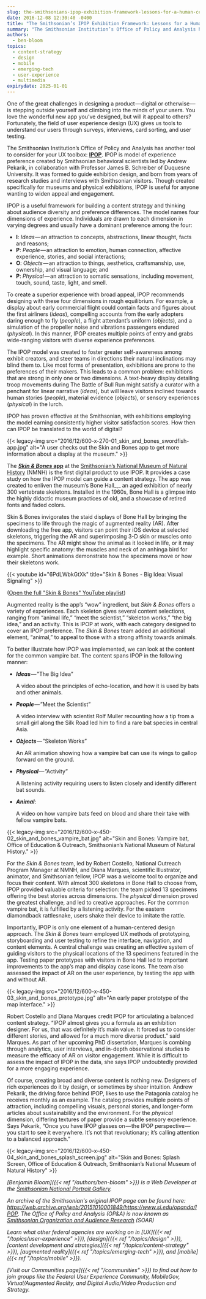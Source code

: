 ```yaml
---
slug: the-smithsonians-ipop-exhibition-framework-lessons-for-a-human-centered-content-approach
date: 2016-12-08 12:30:40 -0400
title: "The Smithsonian’s IPOP Exhibition Framework: Lessons for a Human-Centered Content Approach"
summary: "The Smithsonian Institution’s Office of Policy and Analysis has another tool to consider for your UX toolbox: IPOP. Though created specifically for museums and physical exhibitions, IPOP is useful for anyone wanting to widen appeal and engagement."
authors:
  - ben-bloom
topics:
  - content-strategy
  - design
  - mobile
  - emerging-tech
  - user-experience
  - multimedia
expirydate: 2025-01-01
---
```


One of the great challenges in designing a product — digital or otherwise — is stepping outside yourself and climbing into the minds of your users. You love the wonderful new app you’ve designed, but will it appeal to others? Fortunately, the field of user experience design (UX) gives us tools to understand our users through surveys, interviews, card sorting, and user testing.

The Smithsonian Institution’s Office of Policy and Analysis has another tool to consider for your UX toolbox: [**IPOP**](https://invention.si.edu/sporting-invention-applying-ipop-framework). IPOP is model of experience preference created by Smithsonian behavioral scientists led by Andrew Pekarik, in collaboration with Professor James B. Schreiber of Duquesne University. It was formed to guide exhibition design, and born from years of research studies and interviews with Smithsonian visitors. Though created specifically for museums and physical exhibitions, IPOP is useful for anyone wanting to widen appeal and engagement.

IPOP is a useful framework for building a content strategy and thinking about audience diversity and preference differences. The model names four dimensions of experience. Individuals are drawn to each dimension in varying degrees and usually have a dominant preference among the four:

  * **I**: _Ideas_ — an attraction to concepts, abstractions, linear thought, facts and reasons;
  * **P**: _People_ — an attraction to emotion, human connection, affective experience, stories, and social interactions;
  * **O**: _Objects_ — an attraction to things, aesthetics, craftsmanship, use, ownership, and visual language; and
  * **P**: _Physical_ — an attraction to somatic sensations, including movement, touch, sound, taste, light, and smell.

To create a superior experience with broad appeal, IPOP recommends designing with these four dimensions in rough equilibrium. For example, a display about early commercial flight could contain facts and figures about the first airliners (_ideas_), compelling accounts from the early adopters daring enough to fly (_people_), a flight attendant’s uniform (_objects_), and a simulation of the propeller noise and vibrations passengers endured (_physical_). In this manner, IPOP creates multiple points of entry and grabs wide-ranging visitors with diverse experience preferences.

The IPOP model was created to foster greater self-awareness among exhibit creators, and steer teams in directions their natural inclinations may blind them to. Like most forms of presentation, exhibitions are prone to the preferences of their makers. This leads to a common problem: exhibitions that are strong in only one or two dimensions. A text-heavy display detailing troop movements during The Battle of Bull Run might satisfy a curator with a penchant for linear narrative (_ideas_), but will leave visitors inclined towards human stories (_people_), material evidence (_objects_), or sensory experiences (_physical_) in the lurch.

IPOP has proven effective at the Smithsonian, with exhibitions employing the model earning consistently higher visitor satisfaction scores. How then can IPOP be translated to the world of digital?

{{< legacy-img src="2016/12/600-x-270-01_skin_and_bones_swordfish-app.jpg" alt="A user checks out the Skin and Bones app to get more information about a display at the museum." >}}

The [**_Skin & Bones_ app**](http://naturalhistory.si.edu/exhibits/bone-hall/) at the [Smithsonian’s National Museum of Natural History](https://naturalhistory.si.edu/) (NMNH) is the first digital product to use IPOP. It provides a case study on how the IPOP model can guide a content strategy. The app was created to enliven the museum’s Bone Hall_,_ an aged exhibition of nearly 300 vertebrate skeletons. Installed in the 1960s, Bone Hall is a glimpse into the highly didactic museum practices of old, and a showcase of retired fonts and faded colors.

Skin & Bones invigorates the staid displays of Bone Hall by bringing the specimens to life through the magic of augmented reality (AR). After downloading the free app, visitors can point their iOS device at selected skeletons, triggering the AR and superimposing 3-D skin or muscles onto the specimens. The AR might show the animal as it looked in life, or it may highlight specific anatomy: the muscles and neck of an anhinga bird for example. Short animations demonstrate how the specimens move or how their skeletons work.

{{< youtube id="6PdLWbkGtXk" title="Skin & Bones - Big Idea: Visual Signaling" >}}

([Open the full "Skin & Bones" YouTube playlist](https://www.youtube.com/watch?v=7agVb4IG16M&list=PLEeEhvh0_llMMi2Oerg-MUBoFhuYYukG7))

Augmented reality is the app’s “wow” ingredient, but _Skin & Bones_ offers a variety of experiences. Each skeleton gives several content selections, ranging from “animal life,” “meet the scientist,” “skeleton works,” “the big idea,” and an activity. This is IPOP at work, with each category designed to cover an IPOP preference. The _Skin & Bones_ team added an additional element, “animal,” to appeal to those with a strong affinity towards animals.

To better illustrate how IPOP was implemented, we can look at the content for the common vampire bat. The content spans IPOP in the following manner:

  * **_Ideas_** — ”The Big Idea”
  
    A video about the principles of echo-location, and how it is used by bats and other animals.
  * **_People_** — ”Meet the Scientist”
  
    A video interview with scientist Rolf Muller recounting how a tip from a small girl along the Silk Road led him to find a rare bat species in central Asia.
  * **_Objects_** — ”Skeleton Works”
  
    An AR animation showing how a vampire bat can use its wings to gallop forward on the ground.
  * **_Physical_** — ”Activity”
  
    A listening activity requiring users to listen closely and identify different bat sounds.
  * **_Animal_**:
  
    A video on how vampire bats feed on blood and share their take with fellow vampire bats.

{{< legacy-img src="2016/12/600-x-450-02_skin_and_bones_vampire_bat.jpg" alt="Skin and Bones: Vampire bat, Office of Education & Outreach, Smithsonian’s National Museum of Natural History." >}}

For the _Skin & Bones_ team, led by Robert Costello, National Outreach Program Manager at NMNH, and Diana Marques, scientific Illustrator, animator, and Smithsonian fellow, IPOP was a welcome tool to organize and focus their content. With almost 300 skeletons in Bone Hall to choose from, IPOP provided valuable criteria for selection: the team picked 13 specimens offering the best stories across dimensions. The _physical_ dimension proved the greatest challenge, and led to creative approaches. For the common vampire bat, it is fulfilled by a listening activity. For the eastern diamondback rattlesnake, users shake their device to imitate the rattle.

Importantly, IPOP is only one element of a human-centered design approach. The _Skin & Bones_ team employed UX methods of prototyping, storyboarding and user testing to refine the interface, navigation, and content elements. A central challenge was creating an effective system of guiding visitors to the physical locations of the 13 specimens featured in the app. Testing paper prototypes with visitors in Bone Hall led to important improvements to the app’s map and display case icons. The team also assessed the impact of AR on the user experience, by testing the app with and without AR.

{{< legacy-img src="2016/12/600-x-450-03_skin_and_bones_prototype.jpg" alt="An early paper prototype of the map interface." >}}

Robert Costello and Diana Marques credit IPOP for articulating a balanced content strategy. “IPOP almost gives you a formula as an exhibition designer. For us, that was definitely it’s main value. It forced us to consider different stories, and allowed for a much more diverse product.” said Marques. As part of her upcoming PhD dissertation, Marques is combing through analytics, user interviews, and in-depth observational studies to measure the efficacy of AR on visitor engagement. While it is difficult to assess the impact of IPOP in the data, she says IPOP undoubtedly provided for a more engaging experience.

Of course, creating broad and diverse content is nothing new. Designers of rich experiences do it by design, or sometimes by sheer intuition. Andrew Pekarik, the driving force behind IPOP, likes to use the Patagonia catalog he receives monthly as an example. The catalog provides multiple points of attraction, including compelling visuals, personal stories, and longer-form articles about sustainability and the environment. For the _physical_ dimension, differing textures of paper provide a subtle sensory experience. Says Pekarik, “Once you have IPOP glasses on — the IPOP perspective — you start to see it everywhere. It’s not that revolutionary; it’s calling attention to a balanced approach.”

{{< legacy-img src="2016/12/600-x-450-04_skin_and_bones_splash_screen.jpg" alt="Skin and Bones: Splash Screen, Office of Education & Outreach, Smithsonian’s National Museum of Natural History" >}}

_[Benjamin Bloom]({{< ref "/authors/ben-bloom" >}}) is a Web Developer at the [Smithsonian National Portrait Gallery](http://npg.si.edu/)._

_An archive of the Smithsonian's original IPOP page can be found here: https://web.archive.org/web/20151010001849/https://www.si.edu/opanda/IPOP. The Office of Policy and Analysis (OP&A) is now known as [Smithsonian Organization and Audience Research](https://soar.si.edu/) (SOAR)_

_Learn what other federal agencies are working on in [UX]({{< ref "/topics/user-experience" >}}), [design]({{< ref "/topics/design" >}}), [content development and strategies]({{< ref "/topics/content-strategy" >}}), [augmented reality]({{< ref "/topics/emerging-tech" >}}), and [mobile]({{< ref "/topics/mobile" >}})._

_[Visit our Communities page]({{< ref "/communities" >}}) to find out how to join groups like the Federal User Experience Community, MobileGov, Virtual/Augmented Reality, and Digital Audio/Video Production and Strategy._
